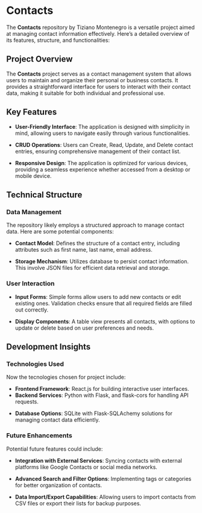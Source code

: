 # Contacts
The **Contacts** repository by Tiziano Montenegro is a versatile project aimed at managing contact information effectively. Here’s a detailed overview of its features, structure, and functionalities:

## Project Overview

The **Contacts** project serves as a contact management system that allows users to maintain and organize their personal or business contacts. It provides a straightforward interface for users to interact with their contact data, making it suitable for both individual and professional use.

## Key Features

- **User-Friendly Interface**: The application is designed with simplicity in mind, allowing users to navigate easily through various functionalities.
  
- **CRUD Operations**: Users can Create, Read, Update, and Delete contact entries, ensuring comprehensive management of their contact list.

<!-- - **Search Functionality** (on a future): A robust search feature enables users to quickly locate specific contacts based on names or other criteria.

- **Data Persistence** (on a future): Contacts are stored using local storage, ensuring that data remains available even after the application is closed. -->

- **Responsive Design**: The application is optimized for various devices, providing a seamless experience whether accessed from a desktop or mobile device.

## Technical Structure

### Data Management

The repository likely employs a structured approach to manage contact data. Here are some potential components:

- **Contact Model**: Defines the structure of a contact entry, including attributes such as first name, last name, email address.

- **Storage Mechanism**: Utilizes database to persist contact information. This involve JSON files for efficient data retrieval and storage.

### User Interaction

- **Input Forms**: Simple forms allow users to add new contacts or edit existing ones. Validation checks ensure that all required fields are filled out correctly.

<!-- - **Display Components** (on a future): A list view presents all contacts, with options to sort or filter based on user preferences. -->
- **Display Components**: A table view presents all contacts, with options to update or delete based on user preferences and needs.

## Development Insights

### Technologies Used

Now the tecnologies chosen for project include:

- **Frontend Framework**: React.js for building interactive user interfaces.
- **Backend Services**: Python with Flask, and flask-cors for handling API requests.
<!-- if the project scales to include server-side functionalities. -->
- **Database Options**: SQLite with Flask-SQLAchemy solutions for managing contact data efficiently.

### Future Enhancements

Potential future features could include:

- **Integration with External Services**: Syncing contacts with external platforms like Google Contacts or social media networks.
  
- **Advanced Search and Filter Options**: Implementing tags or categories for better organization of contacts.

- **Data Import/Export Capabilities**: Allowing users to import contacts from CSV files or export their lists for backup purposes.
